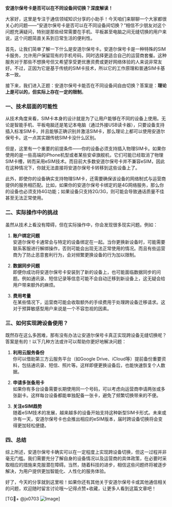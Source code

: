 **安道尔保号卡是否可以在不同设备间切换？深度解读！**

大家好，这里是专注于通信领域知识分享的小助手！今天咱们来聊聊一个大家都很关心的问题——“安道尔保号卡是否可以在不同设备间切换？”相信不少朋友对这个问题充满疑问，特别是那些经常需要在手机、平板甚至电脑之间无缝切换的用户来说，这个问题简直关系到日常生活的便利性。

首先，让我们简单了解一下什么是安道尔保号卡。安道尔保号卡是一种特殊的SIM卡服务，允许用户保留现有的手机号码，同时选择更适合自己的运营商套餐。这种服务对于那些不想换号但又希望享受更优惠资费或更好网络体验的人来说非常友好。不过，正因为它是基于传统的SIM卡技术，所以它的工作原理和普通SIM卡基本一致。

接下来，我们进入正题：安道尔保号卡能否在不同设备间自由切换？答案是：**理论上是可以的，但实际上存在一定的限制**。

### 一、技术层面的可能性

从技术角度来看，SIM卡本身的设计就是为了让用户能够在不同的设备上使用。无论是智能手机、平板电脑还是笔记本电脑（通过外接USB读卡器），只要设备支持插入标准SIM卡，并且能够正确识别并激活SIM卡，那么理论上都可以使用安道尔保号卡。这一点其实跟传统SIM卡没什么区别。

但是，这里有一个重要的前提条件——你的设备必须支持插入物理SIM卡。如果你使用的是一些高端的iPhone机型或者某些安卓旗舰机，它们可能已经取消了物理SIM卡槽，转而采用eSIM技术。而目前大多数安道尔保号卡并不兼容eSIM，因此在这种情况下，你就无法直接将安道尔保号卡转移到这些设备上了。

此外，即使你的设备确实支持物理SIM卡，还需要确保该设备的网络制式与运营商提供的服务相匹配。比如，如果你的安道尔保号卡绑定的是4G网络服务，那么你的设备也必须支持4G功能；如果设备只支持2G/3G，则可能会导致通话质量不佳甚至无法正常使用。

### 二、实际操作中的挑战

虽然从技术上看没有障碍，但在实际操作中，你会发现很多现实问题。例如：

1. **账户绑定问题**  
   安道尔保号卡通常会与特定的设备绑定在一起。当你更换新设备时，可能需要联系客服进行解绑操作，否则可能会出现无法正常使用的情况。而且有些运营商为了防止恶意套利行为，会对频繁更换设备的行为加以限制。

2. **数据同步问题**  
   即便你成功将安道尔保号卡安装到了新的设备上，也可能面临数据同步的问题。例如通讯录、短信记录等信息可能不会自动迁移到新设备上，这无疑会给用户带来额外的麻烦。

3. **费用考量**  
   在某些情况下，运营商可能会收取额外的手续费用于处理跨设备迁移请求。这对于预算敏感型用户来说是一个不容忽视的因素。

### 三、如何实现跨设备使用？

既然存在这么多困难，那有没有办法让安道尔保号卡真正实现跨设备无缝切换呢？答案是有的！以下几种方法或许可以帮助你更好地解决问题：

1. **利用云服务备份**  
   你可以借助第三方云服务平台（如Google Drive、iCloud等）提前备份重要资料，包括通讯录、短信、照片等。这样即便更换设备后，也能快速恢复个人数据。

2. **申请多张备用卡**  
   如果你有多台设备需要长期使用同一个号码，可以考虑向运营商申请两张或多张副卡。这样每台设备都能单独配备一张卡，避免了频繁切换带来的不便。

3. **关注eSIM趋势**  
   随着eSIM技术的发展，越来越多的设备开始支持这种新型SIM卡形式。未来或许有一天，安道尔保号卡也会推出相应的eSIM版本，届时跨设备切换将会变得更加轻松便捷。

### 四、总结

综上所述，安道尔保号卡确实可以在一定程度上实现跨设备切换，但这一过程并非毫无门槛。我们需要充分了解自身的设备情况以及运营商的具体政策，在必要时采取相应的措施来克服潜在障碍。当然，随着科技的进步，相信这些问题终将被逐步解决，为用户提供更加智能化、人性化的服务体验。

好了，今天的分享就到这里啦！如果你还有其他关于安道尔保号卡或其他通信相关的问题，欢迎随时留言讨论哦～记得点赞+收藏，让更多人看到这篇文章吧！

[TG💪+ @jx0703 ![Image](https://github.com/user-attachments/assets/dbca1d08-cadb-493c-b0ec-ad6f7a83f270)]